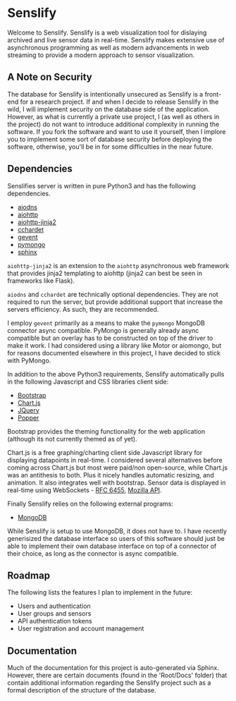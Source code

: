 # Senslify
Welcome to Senslify. Senslify is a web visualization tool for dislaying archived and live sensor data in real-time. Senslify makes extensive use of asynchronous programming as well as modern advancements in web streaming to provide a modern approach to sensor visualization.


## A Note on Security
The database for Senslify is intentionally unsecured as Senslify is a front-end
for a research project. If and when I decide to release Senslify in the wild,
I will implement security on the database side of the application. However, 
as what is currently a private use project, I (as well as others in the 
project) do not want to introduce additional complexity in running the 
software. If you fork the software and want to use it yourself, then I implore
you to implement some sort of database security before deploying the
software, otherwise, you'll be in for some difficulties in the near future.


## Dependencies
Senslifies server is written in pure Python3 and has the following dependencies.
+ [aiodns](https://pypi.org/project/aiodns/)
+ [aiohttp](https://pypi.org/project/aiohttp/)
+ [aiohttp-jinja2](https://pypi.org/project/aiohttp-jinja2/)
+ [cchardet](https://pypi.org/project/cchardet/)
+ [gevent](https://pypi.org/project/gevent/)
+ [pymongo](https://pypi.org/project/pymongo/)
+ [sphinx](https://pypi.org/project/Sphinx/)


`aiohttp-jinja2` is an extension to the `aiohttp` asynchronous web framework that provides jinja2 templating to aiohttp (jinja2 can best be seen in frameworks like Flask).


`aiodns` and `cchardet` are technically optional dependencies. They are not required to run the server, but provide additional support that increase the servers efficiency. As such, they are recommended.


I employ `gevent` primarily as a means to make the `pymongo` MongoDB
connector async compatible. PyMongo is generally already async compatible
but an overlay has to be constructed on top of the driver to make it work.
I had considered using a library like Motor or aiomongo, but for reasons
documented elsewhere in this project, I have decided to stick with PyMongo.


In addition to the above Python3 requirements, Senslify automatically pulls in the following Javascript and CSS libraries client side:
+ [Bootstrap](https://getbootstrap.com/)
+ [Chart.js](https://www.chartjs.org/)
+ [JQuery](https://jquery.com/)
+ [Popper](https://popper.js.org/)


Bootstrap provides the theming functionality for the web application (although
its not currently themed as of yet).


Chart.js is a free graphing/charting client side Javascript library for displaying datapoints in real-time. I considered several alternatives before
coming across Chart.js but most were paid/non open-source, while Chart.js
was an antithesis to both. Plus it nicely handles automatic resizing, and animation. It also integrates well with bootstrap. Sensor data is displayed
in real-time using WebSockets - [RFC 6455](https://tools.ietf.org/html/rfc6455), [Mozilla API](https://developer.mozilla.org/en-US/docs/Web/API/WebSockets_API).


Finally Senslify relies on the following external programs:
+ [MongoDB](https://www.mongodb.com/)


While Senslify is setup to use MongoDB, it does not have to. I have recently
generisized the database interface so users of this software should just be 
able to implement their own database interface on top of a connector of their
choice, as long as the connector is async compatible.


## Roadmap
The following lists the features I plan to implement in the future:
- Users and authentication
- User groups and sensors
- API authentication tokens
- User registration and account management


## Documentation
Much of the documentation for this project is auto-generated via Sphinx.
However, there are certain documents (found in the 'Root/Docs' folder) that 
contain additional information regarding the Senslify project such as a
formal description of the structure of the database.
